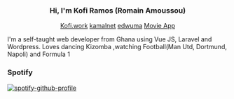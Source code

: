 <h3 align="center">Hi, I'm Kofi Ramos (Romain Amoussou)</h3>
<p align="center">
	<a href="https://kofi.work">Kofi.work</a> <a href="https://kamalnet.work">kamalnet</a> <a href="https://edwuma.work">edwuma</a> <a href="https://movies.banditconsult.dev">Movie App</a>
</p>

<p>I'm a self-taught web developer from Ghana using Vue JS, Laravel and Wordpress. Loves dancing Kizomba ,watching Football(Man Utd, Dortmund, Napoli) and Formula 1</p>


### Spotify
[![spotify-github-profile](https://spotify-github-profile.kittinanx.com/api/view?uid=6ik0xhywl2l83eb7eg7t0unk4&cover_image=true&theme=default&show_offline=false&background_color=121212&interchange=false)](https://github.com/kittinan/spotify-github-profile)


